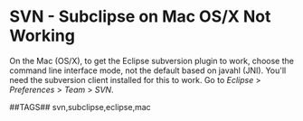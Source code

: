 # SVN - Subclipse on Mac OS/X Not Working

On the Mac (OS/X), to get the Eclipse subversion plugin to work,
choose the command line interface mode, not the default based on javahl (JNI).
You'll need the subversion client installed for this to work.
Go to *Eclipse* > *Preferences* > *Team* > *SVN*.

##TAGS##
svn,subclipse,eclipse,mac
